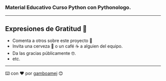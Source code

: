 ### Material Educativo Curso Python con Pythonologo.
---
## Expresiones de Gratitud 🎁

* Comenta a otros sobre este proyecto 📢
* Invita una cerveza 🍺 o un café ☕ a alguien del equipo.
* Da las gracias públicamente 🤓.
* etc.
---
⌨️ con ❤️ por [gamboamej](https://github.com/gamboamej) 😊

